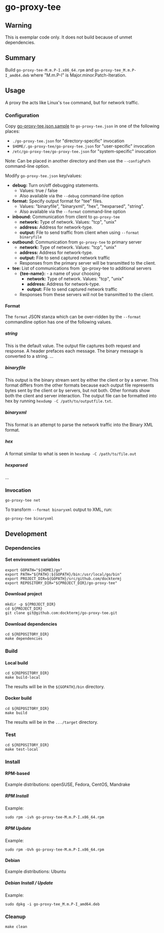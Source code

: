 # go-proxy-tee

## Warning

This is exemplar code only.  It does not build because of unmet dependencies.

## Summary

Build `go-proxy-tee-M.m.P-I.x86_64.rpm`
and   `go-proxy-tee_M.m.P-I_amd64.deb`
where "M.m.P-I" is Major.minor.Patch-Iteration.

## Usage

A proxy the acts like Linux's `tee` command, but for network traffic.

### Configuration

Copy
[go-proxy-tee.json.sample](https://github.com/docktermj/go-proxy-tee/blob/master/go-proxy-tee.json.sample)
to `go-proxy-tee.json`
in one of the following places:

- `./go-proxy-tee.json`  for "directory-specific" invocation
- `$HOME/.go-proxy-tee/go-proxy-tee.json` for "user-specific" invocation
- `/etc/go-proxy-tee/go-proxy-tee.json` for "system-specific" invocation

Note: Can be placed in another directory and then use the `--configPath` command-line option.

Modify `go-proxy-tee.json` key/values:

- **debug:** Turn on/off debugging statements.
  - Values: true / false
  - Also available via the `--debug` command-line option
- **format:** Specify output format for "tee" files.
  - Values: "binaryfile", "binaryxml", "hex", "hexparsed", "string".
  - Also available via the `--format` command-line option
- **inbound:** Communication from client to `go-proxy-tee`
  - **network:** Type of network. Values: "tcp", "unix"
  - **address:** Address for network-type.
  - **output:** File to send traffic from client when using `--format binaryfile`
- **outbound:** Communication from `go-proxy-tee` to primary server
  - **network:** Type of network. Values: "tcp", "unix"
  - **address:** Address for network-type.
  - **output:** File to send captured network traffic
  - Responses from the primary server will be transmitted to the client.
- **tee:** List of communications from `go-proxy-tee to additional servers
  - **{tee-name}:** - a name of your choosing
    - **network:** Type of network. Values: "tcp", "unix"
    - **address:** Address for network-type.
    - **output:** File to send captured network traffic
  - Responses from these servers will not be transmitted to the client.

#### Format

The `format` JSON stanza which can be over-ridden by the `--format` commandline option has one of the following values.

##### string

This is the default value.
The output file captures both request and response.
A header prefaces each message.
The binary message is converted to a string.
...

##### binaryfile

This output is the binary stream sent by either the client or by a server.
This format differs from the other formats because each output file represents
bytes sent by the client or by servers, but not both.
Other formats show both the client and server interaction.
The output file can be formatted into hex by running `hexdump -C /path/to/outputfile.txt`.

##### binaryxml

This format is an attempt to parse the network traffic into the Binary XML format.

##### hex

A format similar to what is seen in `hexdump -C /path/to/file.out`

##### hexparsed

...

### Invocation

```console
go-proxy-tee net
```

To transform `--format binaryxml` output to XML, run:

```console
go-proxy-tee binaryxml
```

## Development

### Dependencies

#### Set environment variables

```console
export GOPATH="${HOME}/go"
export PATH="${PATH}:${GOPATH}/bin:/usr/local/go/bin"
export PROJECT_DIR=${GOPATH}/src/github.com/docktermj
export REPOSITORY_DIR="${PROJECT_DIR}/go-proxy-tee"
```

#### Download project

```console
mkdir -p ${PROJECT_DIR}
cd ${PROJECT_DIR}
git clone git@github.com:docktermj/go-proxy-tee.git
```

#### Download dependencies

```console
cd ${REPOSITORY_DIR}
make dependencies
```

### Build

#### Local build

```console
cd ${REPOSITORY_DIR}
make build-local
```

The results will be in the `${GOPATH}/bin` directory.

#### Docker build

```console
cd ${REPOSITORY_DIR}
make build
```

The results will be in the `.../target` directory.

### Test

```console
cd ${REPOSITORY_DIR}
make test-local
```

### Install

#### RPM-based

Example distributions: openSUSE, Fedora, CentOS, Mandrake

##### RPM Install

Example:

```console
sudo rpm -ivh go-proxy-tee-M.m.P-I.x86_64.rpm
```

##### RPM Update

Example:

```console
sudo rpm -Uvh go-proxy-tee-M.m.P-I.x86_64.rpm
```

#### Debian

Example distributions: Ubuntu

##### Debian Install / Update

Example:

```console
sudo dpkg -i go-proxy-tee_M.m.P-I_amd64.deb
```

### Cleanup

```console
make clean
```
